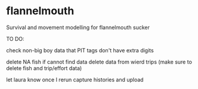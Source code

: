 # flannelmouth
Survival and movement modelling for flannelmouth sucker

TO DO:

check non-big boy data that PIT tags don't have extra digits

delete NA fish if cannot find data
delete data from wierd trips (make sure to delete fish and trip/effort data)

let laura know once I rerun capture histories and upload
